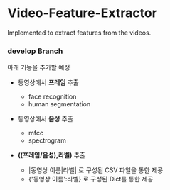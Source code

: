 # Video-Feature-Extractor

Implemented to extract features from the videos.

### develop Branch
아래 기능을 추가할 예정

 - 동영상에서 **프레임** 추출
    - face recognition
    - human segmentation

 - 동영상에서 **음성** 추출
    - mfcc
    - spectrogram

 - **((프레임/음성),라벨)** 추출
    - |동영상 이름|라벨| 로 구성된 CSV 파일을 통한 제공
    - {'동영상 이름':라벨} 로 구성된 Dict를 통한 제공
